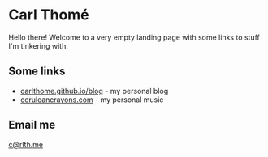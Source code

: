 # Carl Thomé
Hello there! Welcome to a very empty landing page with some links to stuff I'm tinkering with.

## Some links
- [carlthome.github.io/blog](https://carlthome.github.io/blog) - my personal blog
- [ceruleancrayons.com](http://ceruleancrayons.com/) - my personal music

## Email me
c@rlth.me
